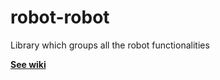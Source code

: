 # robot-robot
Library which groups all the robot functionalities 

[**See wiki**](https://github.com/IR-RC/robot-robot/wiki)
